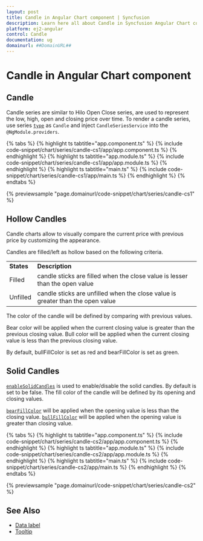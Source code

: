 ```yaml
---
layout: post
title: Candle in Angular Chart component | Syncfusion
description: Learn here all about Candle in Syncfusion Angular Chart component of Syncfusion Essential JS 2 and more.
platform: ej2-angular
control: Candle
documentation: ug
domainurl: ##DomainURL##
---
```


# Candle in Angular Chart component

## Candle

Candle series are similar to Hilo Open Close series, are used to represent the low, high, open and closing price over time. To render a candle series, use series [`type`](https://ej2.syncfusion.com/angular/documentation/api/chart/seriesDirective/#type) as `Candle` and inject `CandleSeriesService` into the `@NgModule.providers`.

{% tabs %}
{% highlight ts tabtitle="app.component.ts" %}
{% include code-snippet/chart/series/candle-cs1/app/app.component.ts %}
{% endhighlight %}
{% highlight ts tabtitle="app.module.ts" %}
{% include code-snippet/chart/series/candle-cs1/app/app.module.ts %}
{% endhighlight %}
{% highlight ts tabtitle="main.ts" %}
{% include code-snippet/chart/series/candle-cs1/app/main.ts %}
{% endhighlight %}
{% endtabs %}
  
{% previewsample "page.domainurl/code-snippet/chart/series/candle-cs1" %}

## Hollow Candles

Candle charts allow to visually compare the current price with previous price by customizing the appearance.

Candles are filled/left as hollow based on the following criteria.

<!-- markdownlint-disable MD033 -->
<table>
<tr>
<td><b>States</b></td>
<td><b>Description </b></td>
</tr>
<tr>
<td>Filled</td>
<td>candle sticks are filled when the close value is lesser than the open value</td>
</tr>
<tr>
<td>Unfilled</td>
<td>candle sticks are unfilled when the close value is greater than the open value</td>
</tr>
</table>

The color of the candle will be defined by comparing with previous values.

Bear color  will be applied when the current closing value is greater than the previous closing value.
Bull color will be applied when the current closing value is less than the previous closing value.

By default, bullFillColor is set as red and bearFillColor is set as green.

## Solid Candles

[`enableSolidCandles`](https://ej2.syncfusion.com/angular/documentation/api/chart/seriesDirective/#enableSolidCandles) is used to enable/disable the solid candles. By default is set to be false. The fill color of the candle will be defined by its opening and closing values.

[`bearFillColor`](https://ej2.syncfusion.com/angular/documentation/api/chart/seriesDirective/#bearFillColor) will be applied when the opening value is less than the closing value.
[`bullFillColor`](https://ej2.syncfusion.com/angular/documentation/api/chart/seriesDirective/#bullFillColor) will be applied when the opening value is greater than closing value.

{% tabs %}
{% highlight ts tabtitle="app.component.ts" %}
{% include code-snippet/chart/series/candle-cs2/app/app.component.ts %}
{% endhighlight %}
{% highlight ts tabtitle="app.module.ts" %}
{% include code-snippet/chart/series/candle-cs2/app/app.module.ts %}
{% endhighlight %}
{% highlight ts tabtitle="main.ts" %}
{% include code-snippet/chart/series/candle-cs2/app/main.ts %}
{% endhighlight %}
{% endtabs %}
  
{% previewsample "page.domainurl/code-snippet/chart/series/candle-cs2" %}

## See Also

* [Data label](./data-labels/)
* [Tooltip](./tool-tip/)
